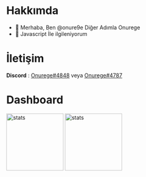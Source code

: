 # Hakkımda

- 👋 Merhaba, Ben @onure9e Diğer Adımla Onurege
- 👀 Javascript İle ilgileniyorum

# İletişim

**Discord** : [Onurege#4848](https://discord.com/users/518829079668064256) veya [Onurege#4787](https://discord.com/users/786876136066908190)

#  Dashboard

<img src="https://github-readme-stats.vercel.app/api?username=onure9e&show_icons=true&theme=tokyonight" width="%100" height="150px" alt="stats" />
<img src="https://github-readme-stats.vercel.app/api/top-langs/?username=onure9e&layout=compact&theme=tokyonight" width="%100" height="150px" alt="stats" />
